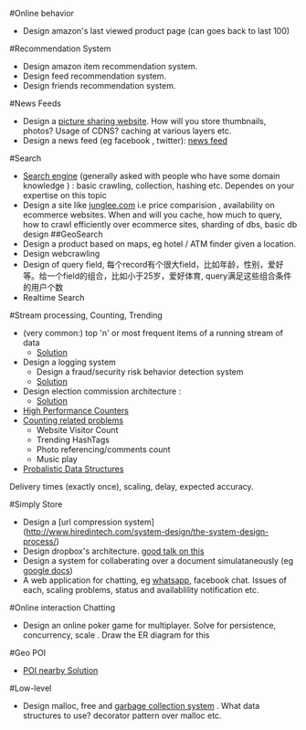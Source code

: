 #Online behavior
* Design amazon's last viewed product page (can goes back to last 100)

#Recommendation System
* Design amazon item recommendation system.
* Design feed recommendation system.
* Design friends recommendation system.

#News Feeds
* Design a [picture sharing website](http://highscalability.com/blog/2011/12/6/instagram-architecture-14-million-users-terabytes-of-photos.html). How will you store thumbnails, photos? Usage of CDNS? caching at various layers etc.
* Design a news feed (eg facebook , twitter): [news feed](http://www.quora.com/Software-Engineering-Best-Practices/What-are-best-practices-for-building-something-like-a-News-Feed)

#Search
* [Search engine](http://infolab.stanford.edu/~backrub/google.html) (generally asked with people who have some domain knowledge ) : basic crawling, collection, hashing etc. Dependes on your expertise on this topic
* Design a site like [junglee.com](http://www.junglee.com/) i.e price comparision , availability on ecommerce websites. When and will you cache, how much to query, how to crawl efficiently over ecommerce sites, sharding of dbs, basic db design
##GeoSearch
* Design a product based on maps, eg hotel / ATM finder given a location.
* Design webcrawling
* Design of query field, 每个record有个很大field，比如年龄，性别，爱好等。给一个field的组合，比如小于25岁，爱好体育,
query满足这些组合条件的用户个数
* Realtime Search


#Stream processing, Counting, Trending
* (very common:) top 'n' or most frequent items of a running stream of data
  * [Solution](https://github.com/rw2409/system_design/blob/master/ClassicalProblems/TopOrMaxFromStream.md)
* Design a logging system
  * Design a fraud/security risk behavior detection system
  * [Solution](https://github.com/rw2409/system_design/blob/master/ClassicalProblems/LoggingMetricsSystem.md)
* Design election commission architecture :
  * [Solution](https://github.com/rw2409/system_design/blob/master/ClassicalProblems/ElectionCommission.md)
* [High Performance Counters](https://github.com/rw2409/system_design/blob/master/ClassicalProblems/HighPerformanceCounters.md)
* [Counting related problems](https://github.com/rw2409/system_design/blob/master/ClassicalProblems/CountingRelatedProblems.md)
  * Website Visitor Count
  * Trending HashTags
  * Photo referencing/comments count
  * Music play
* [Probalistic Data Structures](https://github.com/rw2409/system_design/blob/master/ClassicalProblems/ProbalisticDataStructures.md)

Delivery times (exactly once), scaling, delay, expected accuracy.

#Simply Store
* Design a [url compression system] (http://www.hiredintech.com/system-design/the-system-design-process/)
* Design dropbox's architecture. [good talk on this](https://www.youtube.com/watch?v=PE4gwstWhmc)
* Design a system for collaberating over a document simulataneously (eg [google docs](https://neil.fraser.name/writing/sync/))
* A web application for chatting, eg [whatsapp](http://highscalability.com/blog/2014/2/26/the-whatsapp-architecture-facebook-bought-for-19-billion.html), facebook chat. Issues of each, scaling problems, status and availablility notification etc.

#Online interaction Chatting
* Design an online poker game for multiplayer. Solve for persistence, concurrency, scale . Draw the ER diagram for this

#Geo POI
* [POI nearby Solution](https://github.com/rw2409/system_design/blob/master/ClassicalProblems/Geo-Poi.md)

#Low-level
* Design malloc, free and [garbage collection system](http://courses.cs.washington.edu/courses/csep521/07wi/prj/rick.pdf) . What data structures to use? decorator pattern over malloc etc.
